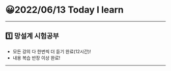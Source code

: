 # 😀2022/06/13 Today I learn
-------------------------
## 1️⃣ 망설계 시험공부
  * 모든 강의 다 한번씩 더 듣기 완료(12시간)!
  * 내용 복습 반장 이상 완료!
------------------------
